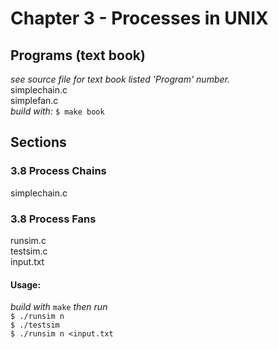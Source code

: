 Chapter 3 - Processes in UNIX
=============================

Programs (text book)
--------------------
_see source file for text book listed 'Program' number._  
simplechain.c  
simplefan.c  
_build with:_ `$ make book`

Sections
--------
### 3.8 Process Chains #
simplechain.c <!-- multiple modifications not archived -->

### 3.8 Process Fans #
runsim.c  
testsim.c  
input.txt  

#### Usage: #
_build with_ `make` _then run_  
`$ ./runsim n`  
`$ ./testsim`  
`$ ./runsim n <input.txt`  
